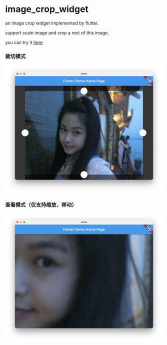 # image_crop_widget

an image crop widget implemented by flutter.

support scale image and crop a rect of this image.

you can try it [here](https://jinguoliang.github.io/flutter_image_crop_widget-/)

### 裁切模式

![screenshot](./screenshot2.png)

### 查看模式（仅支持缩放，移动）

![screenshot](./screenshot1.png)
